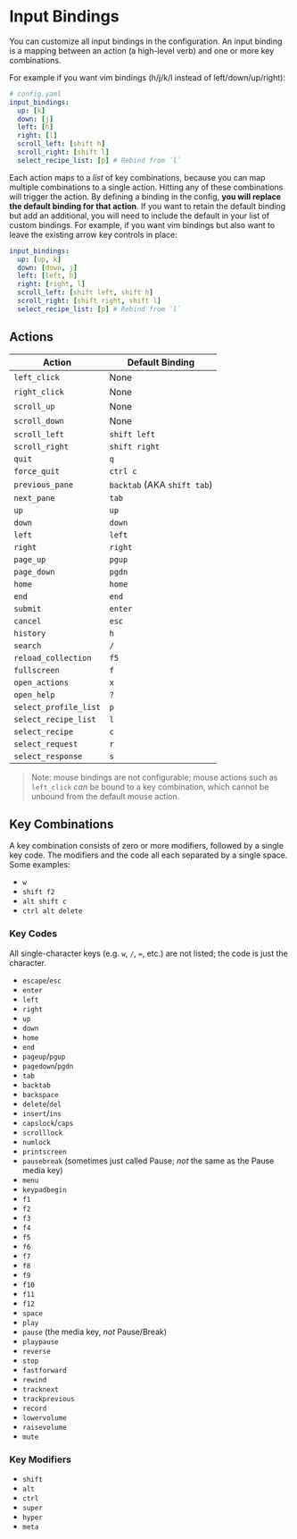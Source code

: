 # Input Bindings

You can customize all input bindings in the configuration. An input binding is a mapping between an action (a high-level verb) and one or more key combinations.

For example if you want vim bindings (h/j/k/l instead of left/down/up/right):

```yaml
# config.yaml
input_bindings:
  up: [k]
  down: [j]
  left: [h]
  right: [l]
  scroll_left: [shift h]
  scroll_right: [shift l]
  select_recipe_list: [p] # Rebind from `l`
```

Each action maps to a _list_ of key combinations, because you can map multiple combinations to a single action. Hitting any of these combinations will trigger the action. By defining a binding in the config, **you will replace the default binding for that action**. If you want to retain the default binding but add an additional, you will need to include the default in your list of custom bindings. For example, if you want vim bindings but also want to leave the existing arrow key controls in place:

```yaml
input_bindings:
  up: [up, k]
  down: [down, j]
  left: [left, h]
  right: [right, l]
  scroll_left: [shift left, shift h]
  scroll_right: [shift right, shift l]
  select_recipe_list: [p] # Rebind from `l`
```

## Actions

| Action                | Default Binding             |
| --------------------- | --------------------------- |
| `left_click`          | None                        |
| `right_click`         | None                        |
| `scroll_up`           | None                        |
| `scroll_down`         | None                        |
| `scroll_left`         | `shift left`                |
| `scroll_right`        | `shift right`               |
| `quit`                | `q`                         |
| `force_quit`          | `ctrl c`                    |
| `previous_pane`       | `backtab` (AKA `shift tab`) |
| `next_pane`           | `tab`                       |
| `up`                  | `up`                        |
| `down`                | `down`                      |
| `left`                | `left`                      |
| `right`               | `right`                     |
| `page_up`             | `pgup`                      |
| `page_down`           | `pgdn`                      |
| `home`                | `home`                      |
| `end`                 | `end`                       |
| `submit`              | `enter`                     |
| `cancel`              | `esc`                       |
| `history`             | `h`                         |
| `search`              | `/`                         |
| `reload_collection`   | `f5`                        |
| `fullscreen`          | `f`                         |
| `open_actions`        | `x`                         |
| `open_help`           | `?`                         |
| `select_profile_list` | `p`                         |
| `select_recipe_list`  | `l`                         |
| `select_recipe`       | `c`                         |
| `select_request`      | `r`                         |
| `select_response`     | `s`                         |

> Note: mouse bindings are not configurable; mouse actions such as `left_click` _can_ be bound to a key combination, which cannot be unbound from the default mouse action.

## Key Combinations

A key combination consists of zero or more modifiers, followed by a single key code. The modifiers and the code all each separated by a single space. Some examples:

- `w`
- `shift f2`
- `alt shift c`
- `ctrl alt delete`

### Key Codes

All single-character keys (e.g. `w`, `/`, `=`, etc.) are not listed; the code is just the character.

- `escape`/`esc`
- `enter`
- `left`
- `right`
- `up`
- `down`
- `home`
- `end`
- `pageup`/`pgup`
- `pagedown`/`pgdn`
- `tab`
- `backtab`
- `backspace`
- `delete`/`del`
- `insert`/`ins`
- `capslock`/`caps`
- `scrolllock`
- `numlock`
- `printscreen`
- `pausebreak` (sometimes just called Pause; _not_ the same as the Pause media key)
- `menu`
- `keypadbegin`
- `f1`
- `f2`
- `f3`
- `f4`
- `f5`
- `f6`
- `f7`
- `f8`
- `f9`
- `f10`
- `f11`
- `f12`
- `space`
- `play`
- `pause` (the media key, _not_ Pause/Break)
- `playpause`
- `reverse`
- `stop`
- `fastforward`
- `rewind`
- `tracknext`
- `trackprevious`
- `record`
- `lowervolume`
- `raisevolume`
- `mute`

### Key Modifiers

- `shift`
- `alt`
- `ctrl`
- `super`
- `hyper`
- `meta`
